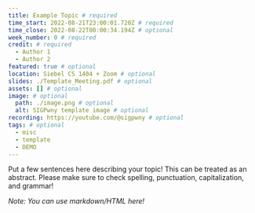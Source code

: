 ```yaml
---
title: Example Topic # required
time_start: 2022-08-21T23:00:01.720Z # required
time_close: 2022-08-22T00:00:34.194Z # optional
week_number: 0 # required
credit: # required
  - Author 1
  - Author 2
featured: true # optional
location: Siebel CS 1404 + Zoom # optional
slides: ./Template_Meeting.pdf # optional
assets: [] # optional
image: # optional
  path: ./image.png # optional
  alt: SIGPwny template image # optional
recording: https://youtube.com/@sigpwny # optional
tags: # optional
  - misc
  - template
  - DEMO
---
```


Put a few sentences here describing your topic! This can be treated as an abstract. Please make sure to check spelling, punctuation, capitalization, and grammar!

*Note: You can use markdown/HTML here!*